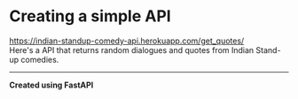 # Creating a simple API
https://indian-standup-comedy-api.herokuapp.com/get_quotes/ <br>
Here's a API that returns random dialogues and quotes from Indian Stand-up comedies.

____
**Created using FastAPI**
